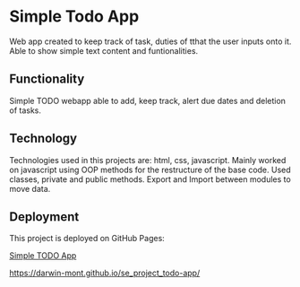 # Simple Todo App

Web app created to keep track of task, duties of tthat the user inputs onto it.
Able to show simple text content and funtionalities.

## Functionality

Simple TODO webapp able to add, keep track, alert due dates and deletion of tasks.

## Technology

Technologies used in this projects are: html, css, javascript.
Mainly worked on javascript using OOP methods for the restructure of the base code.
Used classes, private and public methods.
Export and Import between modules to move data.

## Deployment

This project is deployed on GitHub Pages:

[Simple TODO App](https://darwin-mont.github.io/se_project_todo-app/)

https://darwin-mont.github.io/se_project_todo-app/
